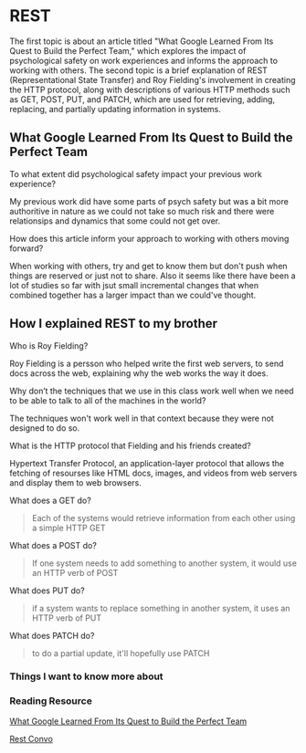 # REST

The first topic is about an article titled "What Google Learned From Its Quest to Build the Perfect Team," which explores the impact of psychological safety on work experiences and informs the approach to working with others. The second topic is a brief explanation of REST (Representational State Transfer) and Roy Fielding's involvement in creating the HTTP protocol, along with descriptions of various HTTP methods such as GET, POST, PUT, and PATCH, which are used for retrieving, adding, replacing, and partially updating information in systems.

## What Google Learned From Its Quest to Build the Perfect Team

To what extent did psychological safety impact your previous work experience?

My previous work did have some parts of psych safety but was a bit more authoritive in nature as we could not take so much risk and there were relationsips and dynamics that some could not get over.

How does this article inform your approach to working with others moving forward?

When working with others, try and get to know them but don't push when things are reserved or just not to share. Also it seems like there have been a lot of studies so far with jsut small incremental changes that when combined together has a larger impact than we could've thought.

## How I explained REST to my brother

Who is Roy Fielding?

Roy Fielding is a persson who helped write the first web servers, to send docs across the web, explaining why the web works the way it does.

Why don’t the techniques that we use in this class work well when we need to be able to talk to all of the machines in the world?

The techniques won't work well in that context because they were not designed to do so.

What is the HTTP protocol that Fielding and his friends created?

Hypertext Transfer Protocol, an application-layer protocol that allows the fetching of resourses like HTML docs, images, and videos from web servers and display them to web browsers.

What does a GET do?

>Each of the systems would retrieve information from each other using a simple HTTP GET

What does a POST do?

>If one system needs to add something to another system, it would use an HTTP verb of POST

What does PUT do?

>if a system wants to replace something in another system, it uses an HTTP verb of PUT

What does PATCH do?

>to do a partial update, it'll hopefully use PATCH

### Things I want to know more about

### Reading Resource

[What Google Learned From Its Quest to Build the Perfect Team](https://web.archive.org/web/20221125192300/https://www.nytimes.com/2016/02/28/magazine/what-google-learned-from-its-quest-to-build-the-perfect-team.html)

[Rest Convo](https://gist.github.com/brookr/5977550)
